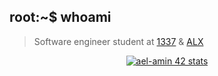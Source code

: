 ## root:~$ whoami
>  Software engineer student at [1337](https://admission.1337.ma/) & [ALX](https://www.alxafrica.com/)


<p align="center">
<a href="https://github.com/oakoudad/badge42"><img src="https://badge.mediaplus.ma/black/ael-amin" alt="ael-amin 42 stats" /></a>
</p>
